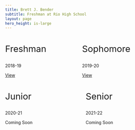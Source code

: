 ```yaml
---
title: Brett J. Bender
subtitle: Freshman at Rio High School 
layout: page
hero_height: is-large
---
```

<style>
  .title {
    font-size: 1.8rem;
  }
</style>
<div class="columns">
  <div class="column">
    <div class="card">
      <div class="card-content">
        <p class="title has-text-centered">
          Freshman
        </p>
        <p class="subtitle has-text-centered">
          2018-19
        </p>
      </div>
      <footer class="card-footer">
        <p class="card-footer-item">
          <span>
            <a href="{{ "/freshman" | relative_url }}">View</a>
          </span>
        </p>
      </footer>
    </div>
  </div>
  <div class="column">
    <div class="card">
      <div class="card-content">
        <p class="title has-text-centered">
          Sophomore
        </p>
	<p class="subtitle has-text-centered">
	  2019-20
	</p>
      </div>
      <footer class="card-footer">
        <p class="card-footer-item">
          <span>
            <a href="{{ "/sophomore" | relative_url }}">View</a>
          </span>
        </p>
      </footer>
    </div>
  </div>
</div>
<div class="columns">
  <div class="column">
    <div class="card">
      <div class="card-content">
        <p class="title has-text-centered">
          Junior
        </p>
	<p class="subtitle has-text-centered">
	  2020-21
	</p>
      </div>
      <footer class="card-footer">
        <p class="card-footer-item">
          <span>
            <a>Coming Soon</a>
          </span>
        </p>
      </footer>
    </div>
  </div>
  <div class="column">
    <div class="card">
      <div class="card-content">
        <p class="title has-text-centered">
          Senior
        </p>
	<p class="subtitle has-text-centered">
	  2021-22
	</p>
      </div>
      <footer class="card-footer">
        <p class="card-footer-item">
          <span>
            <a>Coming Soon</a>
          </span>
        </p>
      </footer>
    </div>
  </div>
</div>
